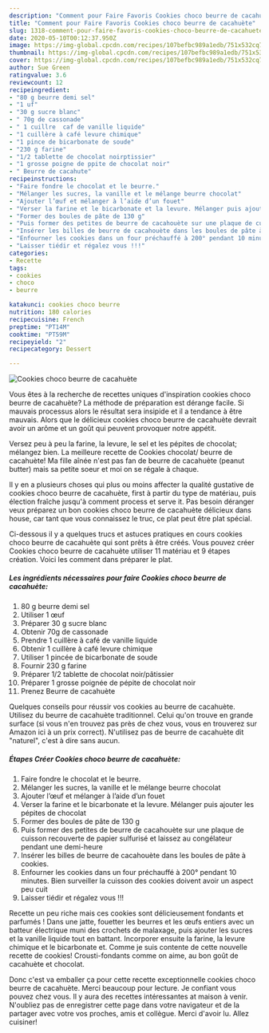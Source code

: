 ```yaml
---
description: "Comment pour Faire Favoris Cookies choco beurre de cacahuète"
title: "Comment pour Faire Favoris Cookies choco beurre de cacahuète"
slug: 1318-comment-pour-faire-favoris-cookies-choco-beurre-de-cacahuete
date: 2020-05-10T00:12:37.950Z
image: https://img-global.cpcdn.com/recipes/107befbc989a1edb/751x532cq70/cookies-choco-beurre-de-cacahuete-photo-principale-de-la-recette.jpg
thumbnail: https://img-global.cpcdn.com/recipes/107befbc989a1edb/751x532cq70/cookies-choco-beurre-de-cacahuete-photo-principale-de-la-recette.jpg
cover: https://img-global.cpcdn.com/recipes/107befbc989a1edb/751x532cq70/cookies-choco-beurre-de-cacahuete-photo-principale-de-la-recette.jpg
author: Sue Green
ratingvalue: 3.6
reviewcount: 12
recipeingredient:
- "80 g beurre demi sel"
- "1 uf"
- "30 g sucre blanc"
- " 70g de cassonade"
- " 1 cuillre  caf de vanille liquide"
- "1 cuillère à café levure chimique"
- "1 pince de bicarbonate de soude"
- "230 g farine"
- "1/2 tablette de chocolat noirptissier"
- "1 grosse poigne de ppite de chocolat noir"
- " Beurre de cacahute"
recipeinstructions:
- "Faire fondre le chocolat et le beurre."
- "Mélanger les sucres, la vanille et le mélange beurre chocolat"
- "Ajouter l’œuf et mélanger à l’aide d’un fouet"
- "Verser la farine et le bicarbonate et la levure. Mélanger puis ajouter les pépites de chocolat"
- "Former des boules de pâte de 130 g"
- "Puis former des petites de beurre de cacahouète sur une plaque de cuisson recouverte de papier sulfurisé et laissez au congélateur pendant une demi-heure"
- "Insérer les billes de beurre de cacahouète dans les boules de pâte à cookies."
- "Enfourner les cookies dans un four préchauffé à 200° pendant 10 minutes. Bien surveiller la cuisson des cookies doivent avoir un aspect peu cuit"
- "Laisser tiédir et régalez vous !!!"
categories:
- Recette
tags:
- cookies
- choco
- beurre

katakunci: cookies choco beurre 
nutrition: 180 calories
recipecuisine: French
preptime: "PT14M"
cooktime: "PT59M"
recipeyield: "2"
recipecategory: Dessert

---
```



![Cookies choco beurre de cacahuète](https://img-global.cpcdn.com/recipes/107befbc989a1edb/751x532cq70/cookies-choco-beurre-de-cacahuete-photo-principale-de-la-recette.jpg)

Vous êtes à la recherche de recettes uniques d'inspiration cookies choco beurre de cacahuète? La méthode de préparation est dérange facile. Si mauvais processus alors le résultat sera insipide et il a tendance à être mauvais. Alors que le délicieux cookies choco beurre de cacahuète devrait avoir un arôme et un goût qui peuvent provoquer notre appétit.

Versez peu à peu la farine, la levure, le sel et les pépites de chocolat; mélangez bien. La meilleure recette de Cookies chocolat/ beurre de cacahuète! Ma fille aînée n&#39;est pas fan de beurre de cacahuète (peanut butter) mais sa petite soeur et moi on se régale à chaque.

Il y en a plusieurs choses qui plus ou moins affecter la qualité gustative de cookies choco beurre de cacahuète, first à partir du type de matériau, puis élection fraîche jusqu'à comment process et serve it. Pas besoin déranger veux préparez un bon cookies choco beurre de cacahuète délicieux dans house, car tant que vous connaissez le truc, ce plat peut être plat spécial.


Ci-dessous il y a quelques trucs et astuces pratiques en cours cookies choco beurre de cacahuète qui sont prêts à être créés. Vous pouvez créer Cookies choco beurre de cacahuète utiliser 11 matériau et 9 étapes création. Voici les comment dans préparer le plat.

<!--inarticleads1-->

##### Les ingrédients nécessaires pour faire Cookies choco beurre de cacahuète:

1.  80 g beurre demi sel
1. Utiliser 1 œuf
1. Préparer 30 g sucre blanc
1. Obtenir  70g de cassonade
1. Prendre  1 cuillère à café de vanille liquide
1. Obtenir 1 cuillère à café levure chimique
1. Utiliser 1 pincée de bicarbonate de soude
1. Fournir 230 g farine
1. Préparer 1/2 tablette de chocolat noir/pâtissier
1. Préparer 1 grosse poignée de pépite de chocolat noir
1. Prenez  Beurre de cacahuète


Quelques conseils pour réussir vos cookies au beurre de cacahuète. Utilisez du beurre de cacahuète traditionnel. Celui qu&#39;on trouve en grande surface (si vous n&#39;en trouvez pas près de chez vous, vous en trouverez sur Amazon ici à un prix correct). N&#39;utilisez pas de beurre de cacahuète dit &#34;naturel&#34;, c&#39;est à dire sans aucun. 

<!--inarticleads2-->

##### Étapes Créer Cookies choco beurre de cacahuète:

1. Faire fondre le chocolat et le beurre.
1. Mélanger les sucres, la vanille et le mélange beurre chocolat
1. Ajouter l’œuf et mélanger à l’aide d’un fouet
1. Verser la farine et le bicarbonate et la levure. Mélanger puis ajouter les pépites de chocolat
1. Former des boules de pâte de 130 g
1. Puis former des petites de beurre de cacahouète sur une plaque de cuisson recouverte de papier sulfurisé et laissez au congélateur pendant une demi-heure
1. Insérer les billes de beurre de cacahouète dans les boules de pâte à cookies.
1. Enfourner les cookies dans un four préchauffé à 200° pendant 10 minutes. Bien surveiller la cuisson des cookies doivent avoir un aspect peu cuit
1. Laisser tiédir et régalez vous !!!


Recette un peu riche mais ces cookies sont délicieusement fondants et parfumés ! Dans une jatte, fouetter les beurres et les œufs entiers avec un batteur électrique muni des crochets de malaxage, puis ajouter les sucres et la vanille liquide tout en battant. Incorporer ensuite la farine, la levure chimique et le bicarbonate et. Comme je suis contente de cette nouvelle recette de cookies! Crousti-fondants comme on aime, au bon goût de cacahuète et chocolat. 


Donc c'est va emballer ça pour cette recette exceptionnelle cookies choco beurre de cacahuète. Merci beaucoup pour lecture. Je confiant vous pouvez chez vous. Il y aura des recettes  intéressantes at maison à venir. N'oubliez pas de enregistrer cette page dans votre navigateur et de la partager avec votre vos proches, amis et collègue. Merci d'avoir lu. Allez cuisiner!
